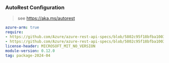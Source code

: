 ### AutoRest Configuration

> see https://aka.ms/autorest

``` yaml
azure-arm: true
require:
- https://github.com/Azure/azure-rest-api-specs/blob/5802c95f18bfba1003be50e545d07f8bb679c857/specification/monitor/resource-manager/readme.md
- https://github.com/Azure/azure-rest-api-specs/blob/5802c95f18bfba1003be50e545d07f8bb679c857/specification/monitor/resource-manager/readme.go.md
license-header: MICROSOFT_MIT_NO_VERSION
module-version: 0.12.0
tag: package-2024-04
```
